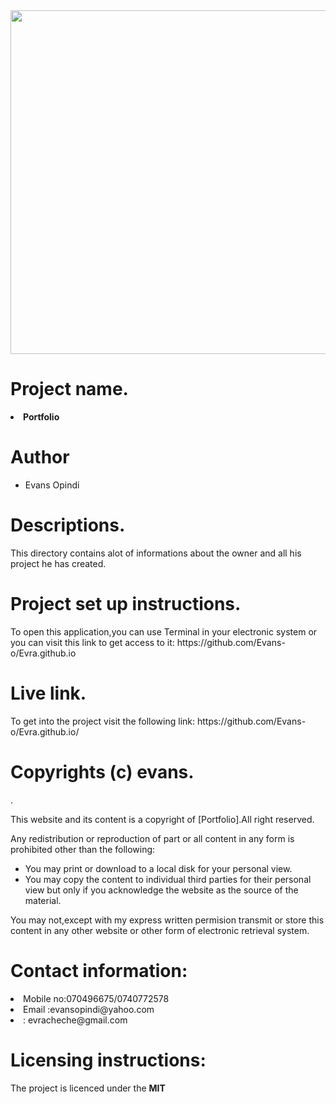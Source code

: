 
<img height="550" src="https://images.pexels.com/photos/830891/pexels-photo-830891.jpeg?auto=compress&cs=tinysrgb&dpr=1&w=500">

<h1>Project name.</h1>
<li><strong>Portfolio</strong></li>
<h1>Author</h1>
      <ul>
      <li>Evans Opindi</li>
      </ul>
<h1>Descriptions.</h1>
<p>This directory contains alot of informations about the owner and all his project he has created.</p>
<h1>Project set up instructions.</h1>
<p>To open this application,you can use Terminal in your electronic system or you can visit this link to get access to it:
    https://github.com/Evans-o/Evra.github.io </p> 
<h1>Live link.</h1>
<p>To get into the project visit the following link: https://github.com/Evans-o/Evra.github.io/</p>
<h1>Copyrights (c) evans.</h1>.
<p>This website and its content is a copyright of [Portfolio].All right reserved.</p>
<p>Any redistribution or reproduction of part or all content in any form  is prohibited other than the following:
<ul>
<li>You may print or download to a local disk for your personal view.</li>
<li>You may copy the content to individual third parties for their personal view but only if you acknowledge the website as the source of the material.</li>
</ul>
<p>You may not,except with my express written permision transmit or store this content in any other website or other form of electronic retrieval system.
<h1>Contact information:</h1>
<li>Mobile no:070496675/0740772578</li>
<li>Email :evansopindi@yahoo.com</li>
<li>: evracheche@gmail.com</li>
<h1>Licensing instructions:</h1>
<p>The project is licenced under the <strong>MIT</strong>
      

